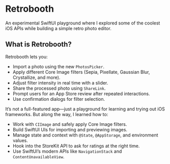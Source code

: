# Retrobooth
An experimental SwiftUI playground where I explored some of the coolest iOS APIs while building a simple retro photo editor.

## What is Retrobooth?
Retrobooth lets you:
- Import a photo using the new `PhotosPicker`.
- Apply different Core Image filters (Sepia, Pixellate, Gaussian Blur, Crystallize, and more).
- Adjust filter intensity in real time with a slider.
- Share the processed photo using `ShareLink`.
- Prompt users for an App Store review after repeated interactions.
- Use confirmation dialogs for filter selection.

It’s not a full-featured app—just a playground for learning and trying out iOS frameworks. But along the way, I learned how to:
- Work with `CIImage` and safely apply Core Image filters.
- Build SwiftUI UIs for importing and previewing images.
- Manage state and context with `@State`, `@AppStorage`, and environment values.
- Hook into the StoreKit API to ask for ratings at the right time.
- Use SwiftUI’s modern APIs like `NavigationStack` and `ContentUnavailableView`.
